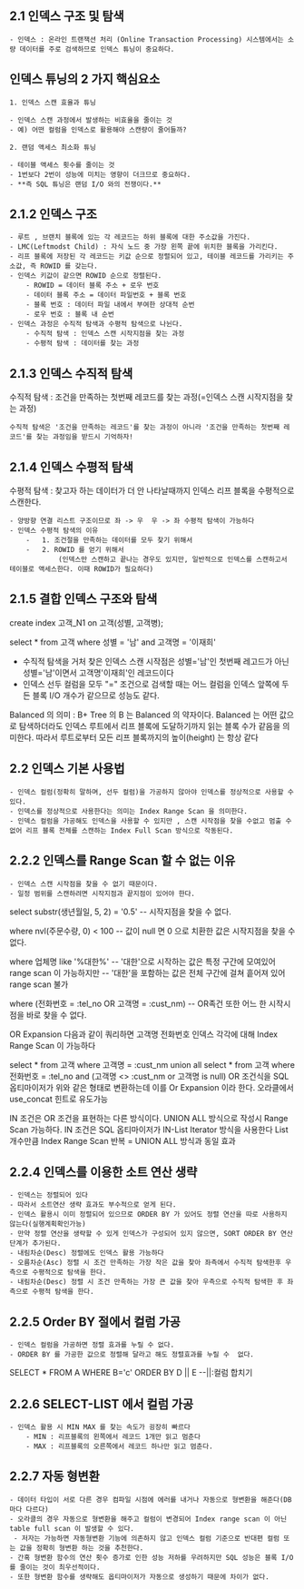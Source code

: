 ## 2.1 인덱스 구조 및 탐색
    - 인덱스 : 온라인 트랜잭션 처리 (Online Transaction Processing) 시스템에서는 소량 데이터를 주로 검색하므로 인덱스 튜닝이 중요하다.

## 인덱스 튜닝의 2 가지 핵심요소

    1. 인덱스 스캔 효율과 튜닝

    - 인덱스 스캔 과정에서 발생하는 비효율을 줄이는 것
    - 예) 어떤 컬럼을 인덱스로 활용해야 스캔량이 줄어들까?

    2. 랜덤 액세스 최소화 튜닝

    - 테이블 액세스 횟수를 줄이는 것
    - 1번보다 2번이 성능에 미치는 영향이 더크므로 중요하다.
    - **즉 SQL 튜닝은 랜덤 I/O 와의 전쟁이다.**

## 2.1.2 인덱스 구조


    - 루트 , 브랜치 블록에 있는 각 레코드는 하위 블록에 대한 주소값을 가진다.
    - LMC(Leftmodst Child) : 자식 노드 중 가장 왼쪽 끝에 위치한 블록을 가리킨다.
    - 리프 블록에 저장된 각 레코드는 키값 순으로 정렬되어 있고, 테이블 레코드를 가리키는 주소값, 즉 ROWID 를 갖는다.
    - 인덱스 키값이 같으면 ROWID 순으로 정렬된다.
        - ROWID = 데이터 블록 주소 + 로우 번호
        - 데이터 블록 주소 = 데이터 파일번호 + 블록 번호
        - 블록 번호 : 데이터 파일 내에서 부여한 상대적 순번
        - 로우 번호 : 블록 내 순번
    - 인덱스 과정은 수직적 탐색과 수평적 탐색으로 나뉜다.
        - 수직적 탐색 : 인덱스 스캔 시작지점을 찾는 과정
        - 수평적 탐색 : 데이터를 찾는 과정

## 2.1.3 인덱스 수직적 탐색

수직적 탐색 : 조건을 만족하는 첫번째 레코드를 찾는 과정(=인덱스 스캔 시작지점을 찾는 과정)


    수직적 탐색은 '조건을 만족하는 레코드'를 찾는 과정이 아니라 '조건을 만족하는 첫번째 레코드'를 찾는 과정임을 받드시 기억하자!


## 2.1.4 인덱스 수평적 탐색

수평적 탐색 : 찾고자 하는 데이터가 더 안 나타날때까지 인덱스 리프 블록을 수평적으로 스캔한다.
    
    - 양방향 연결 리스트 구조이므로 좌 -> 우  우 -> 좌 수평적 탐색이 가능하다
    - 인덱스 수평적 탐색의 이유
        -   1. 조건절을 만족하는 데이터를 모두 찾기 위해서
        -   2. ROWID 를 얻기 위해서
                (인덱스만 스캔하고 끝나는 경우도 있지만, 일반적으로 인덱스를 스캔하고서 테이블로 액세스한다. 이때 ROWID가 필요하다)

## 2.1.5 결합 인덱스 구조와 탐색    

create index 고객_N1
on 고객(성별, 고객병);

select * from 고객
where 성별 = '남'
and 고객명 = '이재희'

- 수직적 탐색을 거처 찾은 인덱스 스캔 시작점은 성별='남'인 첫번째 레고드가 아닌 성별='남'이면서 고객명'이재희'인 레코드이다
- 인덱스 선두 컬럼을 모두 "=" 조건으로 검색할 때는 어느 컬럼을 인덱스 앞쪽에 두든 블록 I/O 개수가 같으므로 성능도 같다.


Balanced 의 의미 : B+ Tree 의 B 는 Balanced 의 약자이다. Balanced 는 어떤 값으로 탐색하더라도 인덱스 루트에서 리프 블록에 도달하기까지 읽는 블록 수가 같음을 의미한다. 따라서 루트로부터 모든 리프 블록까지의 높이(height) 는 항상 같다


## 2.2 인덱스 기본 사용법

    - 인덱스 컬럼(정확히 말하며, 선두 컬럼)을 가공하지 않아야 인덱스를 정상적으로 사용할 수 있다.
    - 인덱스를 정상적으로 사용한다는 의미는 Index Range Scan 을 의미한다.
    - 인덱스 컬럼을 가공해도 인덱스을 사용할 수 있지만 , 스캔 시작점을 찾을 수없고 멈출 수 없어 리프 블록 전체를 스캔하는 Index Full Scan 방식으로 작동된다.

## 2.2.2 인덱스를 Range Scan 할 수 없는 이유
    - 인덱스 스캔 시작점을 찾을 수 없기 때문이다.
    - 일정 범위를 스캔하려면 시작지점과 끝지점이 있어야 한다.

select substr(생년월일, 5, 2) = '0.5'
-- 시작지점을 찾을 수 없다.

where nvl(주문수량, 0) < 100
-- 값이 null 면 0 으로 치환한 값은 시작지점을 찾을 수없다.

where 업체명 like '%대한%'
-- '대한'으로 시작하는 값은 특정 구간에 모여있어 range scan 이 가능하지만
-- '대한'을 포함하는 값은 전체 구간에 걸쳐 흩어져 있어 range scan 불가

where (전화번호 = :tel_no OR 고객명 = :cust_nm)
-- OR족건 또한 어느 한 시작시점을 바로 찾을 수 없다.


OR Expansion
다음과 같이 쿼리하면 고객명 전화번호 인덱스 각각에 대해 Index Range Scan 이 가능하다

select * 
from 고객
where 고객명 = :cust_nm
union all
select * 
from 고객
where 전화번호 = :tel_no
and (고객명 <> :cust_nm or 고객명 is null)
OR 조건식을 SQL 옵티마이저가 위와 같은 형태로 변환하는데 이를 Or Expansion 이라 한다. 오라클에서 use_concat 힌트로 유도가능


IN 조건은 OR 조건을 표현하는 다른 방식이다. UNION ALL 방식으로 작성시 Range Scan 가능하다.
IN 조건은 SQL 옵티마이저가 IN-List Iterator 방식을 사용한다
List 개수만큼 Index Range Scan 반복 = UNION ALL 방식과 동일 효과


## 2.2.4 인덱스를 이용한 소트 연산 생략

    - 인덱스는 정렬되어 있다
    - 따라서 소트연산 생략 효과도 부수적으로 얻게 된다.
    - 인덱스 활용시 이미 정렬되어 있으므로 ORDER BY 가 있어도 정렬 연산을 따로 사용하지 않는다(실행계획확인가능)
    - 만약 정렬 연산을 생략할 수 있게 인덱스가 구성되어 있지 않으면, SORT ORDER BY 연산 단계가 추가된다.
    - 내림차순(Desc) 정렬에도 인덱스 활용 가능하다
    - 오름차순(Asc) 정렬 시 조건 만족하는 가장 작은 값을 찾아 좌측에서 수직적 탐색한후 우측으로 수평적으로 탐색을 한다.
    - 내림차순(Desc) 정렬 시 조건 만족하는 가장 큰 값을 찾아 우측으로 수직적 탐색한 후 좌측으로 수평적 탐색을 한다.

## 2.2.5 Order BY 절에서 컬럼 가공

    - 인덱스 컬럼을 가공하면 정렬 효과를 누릴 수 없다.
    - ORDER BY 를 가공한 값으로 정렬해 달라고 해도 정렬효과를 누릴 수  없다.

SELECT *
FROM A
WHERE B='c'
ORDER BY D || E --||:컬럼 합치기

## 2.2.6 SELECT-LIST 에서 컬럼 가공
    - 인덱스 활용 시 MIN MAX 를 찾는 속도가 굉장히 빠르다
        - MIN : 리프블록의 왼쪽에서 레코드 1개만 읽고 멈춘다
        - MAX : 리프블록의 오른쪽에서 레코드 하나만 읽고 멈춘다.


## 2.2.7 자동 형변환
    - 데이터 타입이 서로 다른 경우 컴파일 시점에 에러를 내거나 자동으로 형변환을 해준다(DB 마다 다르다)
    - 오라클의 경우 자동으로 형변환을 해주고 컬럼이 변경되어 Index range scan 이 아닌 table full scan 이 발생할 수 있다.
     - 저자는 가능하면 자동형변환 기능에 의존하지 않고 인덱스 컬럼 기준으로 반대편 컬럼 또는 값을 정확히 형변환 하는 것을 추천한다.
    - 간혹 형변환 함수의 연산 횟수 증가로 인한 성능 저하를 우려하지만 SQL 성능은 블록 I/O 를 줄이는 것이 최우선적이다.
    - 또한 형변환 함수를 생략해도 옵티마이저가 자동으로 생성하기 때문에 차이가 없다.